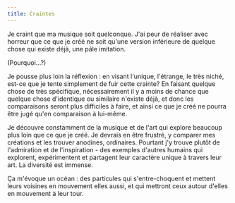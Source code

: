 ```yaml
---
title: Craintes
---
```

Je craint que ma musique soit quelconque. J'ai peur de réaliser avec horreur que ce que je créé ne soit qu'une version inférieure de quelque chose qui existe déjà, une pâle imitation. 

(Pourquoi...?)

Je pousse plus loin la réflexion : en visant l'unique, l'étrange, le très niché, est-ce que je tente simplement de fuir cette crainte? En faisant quelque chose de très spécifique, nécessairement il y a moins de chance que quelque chose d'identique ou similaire n'existe déjà, et donc les comparaisons seront plus difficiles à faire, et ainsi ce que je créé ne pourra être jugé qu'en comparaison à lui-même.

Je découvre constamment de la musique et de l'art qui explore beaucoup plus loin que ce que je créé. Je devrais en être frustré, y comparer mes créations et les trouver anodines, ordinaires. Pourtant j'y trouve plutôt de l'admiration et de l'inspiration - des exemples d'autres humains qui explorent, expérimentent et partagent leur caractère unique à travers leur art. La diversité est immense. 

Ça m'évoque un océan : des particules qui s'entre-choquent et mettent leurs voisines en mouvement elles aussi, et qui mettront ceux autour d'elles en mouvement à leur tour.